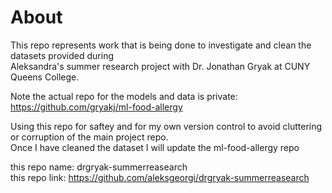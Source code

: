 # About
This repo represents work that is being done to investigate and clean the datasets provided during   
Aleksandra's summer research project with Dr. Jonathan Gryak at CUNY Queens College.  

Note the actual repo for the models and data is private: https://github.com/gryakj/ml-food-allergy   

Using this repo for saftey and for my own version control to avoid cluttering or corruption of the main project repo.   
Once I have cleaned the dataset I will update the ml-food-allergy repo   

this repo name: drgryak-summerreasearch  
this repo link: https://github.com/aleksgeorgi/drgryak-summerreasearch  
